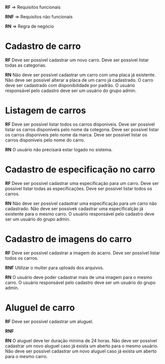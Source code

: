 **RF** => Requisitos funcionais

**RNF** => Requisitos não funcionais

**RN** => Regra de negócio

# Cadastro de carro

**RF**
    Deve ser possível cadastrar um novo carro.
    Deve ser possível listar todas as categorias.

**RN**
    Não deve ser possível cadastrar um carro com uma placa já existente.
    Não deve ser possível alterar a placa de um carro já cadastrado.
    O carro deve ser cadastrado com disponibilidade por padrão.
    O usuário responsável pelo cadastro deve ser um usuário do grupo admin.

# Listagem de carros

**RF**
    Deve ser possível listar todos os carros disponíveis.
    Deve ser possível listar os carros disponíveis pelo nome da cotegoria.
    Deve ser possível listar os carros disponíveis pelo nome da marca.
    Deve ser possível listar os carros disponíveis pelo nome do carro.

**RN**
    O usuário não precisará estar logado no sistema.

# Cadastro de especificação no carro

**RF**
    Deve ser possível cadastrar uma especificação para um carro.
    Deve ser possível listar todas as especificações.
    Deve ser possível listar todos os carros.

**RN**
    Não deve ser possível cadastrar uma especificação para um carro não cadastrado.
    Não deve ser possívek cadastrar uma especificalção já existente para o mesmo carro.
    O usuário responsável pelo cadastro deve ser um usuário do grupo admin.

# Cadastro de imagens do carro

**RF**
    Deve ser possível cadastrar a imagem do acarro.
    Deve ser possível listar todos os carros.

**RNF**
    Utilizar o multer para uploads dos arquivos.

**RN**
    O usuário deve poder cadastrar mais de uma imagem para o mesmo carro.
    O usuário responsável pelo cadastro deve ser um usuário do grupo admin.

# Aluguel de carro

**RF**
    Deve ser possível cadastrar um aluguel.

**RNF**

**RN**
    O aluguel deve ter duração minima de 24 horas.
    Não deve ser possível cadastrar um novo aluguel caso já exista um aberto para o mesmo usuário.
    Não deve ser possível cadastrar um novo aluguel caso já exista um aberto para o mesmo carro.